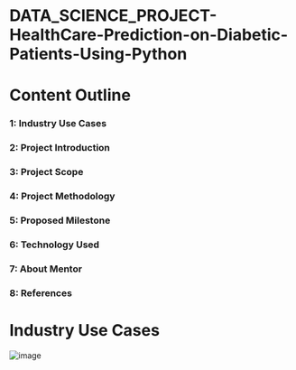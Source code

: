 # DATA_SCIENCE_PROJECT-HealthCare-Prediction-on-Diabetic-Patients-Using-Python

# Content Outline
### 1: Industry Use Cases
### 2: Project Introduction
### 3: Project Scope
### 4: Project Methodology
### 5: Proposed Milestone
### 6: Technology Used
### 7: About Mentor
### 8: References

# Industry Use Cases
![image](https://github.com/Ayankhan404/DATA_SCIENCE_PROJECT-HealthCare-Prediction-on-Diabetic-Patients-Using-Python/assets/126284432/56ae11b5-870b-4948-8bbf-3ab865b65bcd)



